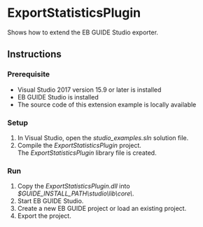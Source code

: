 ﻿# ExportStatisticsPlugin

Shows how to extend the EB GUIDE Studio exporter.

## Instructions

### Prerequisite

* Visual Studio 2017 version 15.9 or later is installed
* EB GUIDE Studio is installed
* The source code of this extension example is locally available

### Setup

1. In Visual Studio, open the _studio\_examples.sln_ solution file.
2. Compile the _ExportStatisticsPlugin_ project.\
The _ExportStatisticsPlugin_ library file is created. 

### Run

1. Copy the _ExportStatisticsPlugin.dll_ into _$GUIDE_INSTALL_PATH\\studio\\lib\\core\\_.
2. Start EB GUIDE Studio.
3. Create a new EB GUIDE project or load an existing project.
4. Export the project.
